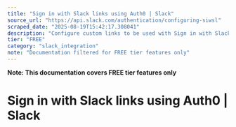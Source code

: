 ```yaml
---
title: "Sign in with Slack links using Auth0 | Slack"
source_url: "https://api.slack.com/authentication/configuring-siwsl"
scraped_date: "2025-08-19T15:42:17.308041"
description: "Configure custom links to be used with Sign in with Slack using Auth0."
tier: "FREE"
category: "slack_integration"
note: "Documentation filtered for FREE tier features only"
---
```

**Note: This documentation covers FREE tier features only**

# Sign in with Slack links using Auth0 | Slack

